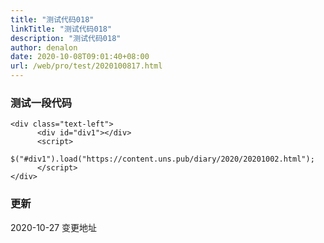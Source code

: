 ```yaml
---
title: "测试代码018"
linkTitle: "测试代码018"
description: "测试代码018"
author: denalon
date: 2020-10-08T09:01:40+08:00
url: /web/pro/test/2020100817.html
---
```


### 测试一段代码


```
<div class="text-left">
      <div id="div1"></div>
      <script>
            $("#div1").load("https://content.uns.pub/diary/2020/20201002.html");
      </script>
</div>
```

### 更新

2020-10-27 变更地址